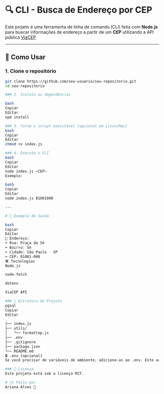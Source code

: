 # 🔍 CLI - Busca de Endereço por CEP

Este projeto é uma ferramenta de linha de comando (CLI) feita com **Node.js** para buscar informações de endereço a partir de um **CEP** utilizando a API pública [ViaCEP](https://viacep.com.br/).

---

## 🚀 Como Usar

### 1. Clone o repositório

```bash
git clone https://github.com/seu-usuario/seu-repositorio.git
cd seu-repositorio

### 2. Instale as dependências

bash
Copiar
Editar
npm install

### 3. Torne o script executável (opcional em Linux/Mac)
bash
Copiar
Editar
chmod +x index.js

### 4. Execute o CLI
bash
Copiar
Editar
node index.js <CEP>
Exemplo:

bash
Copiar
Editar
node index.js 01001000

---

# 🧪 Exemplo de Saída

bash
Copiar
Editar
📍 Endereço:
➡️ Rua: Praça da Sé
➡️ Bairro: Sé
➡️ Cidade: São Paulo - SP
➡️ CEP: 01001-000
🛠 Tecnologias
Node.js

node-fetch

dotenv

ViaCEP API

### 📁 Estrutura do Projeto
pgsql
Copiar
Editar
.
├── index.js
├── utils/
│   └── formatCep.js
├── .env
├── .gitignore
├── package.json
└── README.md
🔒 .env (opcional)
Se você precisar de variáveis de ambiente, adicione-as ao .env. Este arquivo deve estar listado no .gitignore.

### 📝 Licença
Este projeto está sob a licença MIT.

# 🙋‍♀️ Feito por
Ariana Alves 💜

